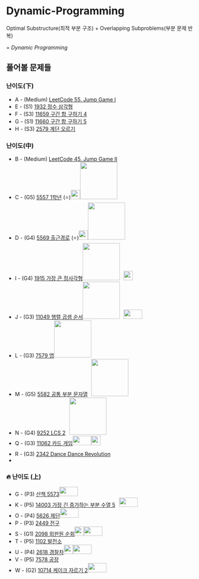 # Dynamic-Programming

Optimal Substructure(최적 부분 구조) + Overlapping Subproblems(부분 문제 반복) 

= *Dynamic Programming*

## 풀어볼 문제들

### 난이도(下)
+ A - (Medium) [LeetCode 55. Jump Game I](https://leetcode.com/problems/jump-game/description/)
+ E - (S1) [1932 정수 삼각형](https://www.acmicpc.net/problem/1932)    
+ F - (S3) [11659 구간 합 구하기 4](https://www.acmicpc.net/problem/11659)    
+ G - (S1) [11660 구간 합 구하기 5](https://www.acmicpc.net/problem/11660)    
+ H - (S3) [2579 계단 오르기](https://www.acmicpc.net/problem/2579)    

### 난이도(中)
+ B - (Medium) [LeetCode 45. Jump Game II](https://leetcode.com/problems/jump-game-ii/description/)
+ C - (G5) [5557 1학년](https://www.acmicpc.net/problem/5557) (:star:)[<img src = "https://github.com/sulogc.png" width="25" height="25">](./Code/5557/5557_L.py)[<img src = "https://github.com/Summerimm.png" width="100" height="100">](./Code/5557/5557_K.py)[<img src = "https://github.com/wocjs.png" width="10" height="25">](./Code/5557/5557_H.py)
+ D - (G4) [5569 출근경로](https://www.acmicpc.net/problem/5569) (:star:)[<img src = "https://github.com/sulogc.png" width="25" height="25">](./Code/5569/5569_L.py)[<img src = "https://github.com/Summerimm.png" width="100" height="100">](./Code/5569/5569_K.py)[<img src = "https://github.com/wocjs.png" width="10" height="25">](./Code/5569/5569_H.py)
+ I - (G4) [1915 가장 큰 정사각형](https://www.acmicpc.net/problem/1915)[<img src = "https://github.com/Summerimm.png" width="100" height="100">](./Code/1915/1915_K.py)[<img src = "https://github.com/wocjs.png" width="10" height="25">](./Code/1915/1915_H.py)[<img src = "https://github.com/suchshin.png" width="25" height="25">](./Code/1915/1915_S.py)
+ J - (G3) [11049 행렬 곱셈 순서](https://www.acmicpc.net/problem/11049)[<img src = "https://github.com/Summerimm.png" width="100" height="100">](./Code/11049/11049_K.py)[<img src = "https://github.com/wocjs.png" width="10" height="25">](./Code/11049/11049_H.py)[<img src = "https://github.com/Frog-Slayer.png" width="50" height="25">](./Code/11049/11049_P.cpp)
+ L - (G3) [7579 앱](https://www.acmicpc.net/problem/7579)[<img src = "https://github.com/Summerimm.png" width="100" height="100">](./Code/7579/7579_K.py)
+ M - (G5) [5582 공통 부분 문자열](https://www.acmicpc.net/problem/5582)[<img src = "https://github.com/wocjs.png" width="10" height="25">](./Code/5582/5582_H.py)[<img src = "https://github.com/Summerimm.png" width="100" height="100">](./Code/5582/5582_K.py)
+ N - (G4) [9252 LCS 2](https://www.acmicpc.net/problem/9252)[<img src = "https://github.com/wocjs.png" width="10" height="25">](./Code/9252/9252_H.py)[<img src = "https://github.com/Summerimm.png" width="100" height="100">](./Code/9252/9252_K.py)
+ Q - (G3) [11062 카드 게임](https://www.acmicpc.net/problem/11062)[<img src = "https://github.com/Frog-Slayer.png" width="50" height="25">](./Code/11062/11062_P.cpp)[<img src = "https://github.com/sulogc.png" width="25" height="25">](./Code/11062/11062_L.py)
+ R - (G3) [2342 Dance Dance Revolution](https://www.acmicpc.net/problem/2342)[<img src = "https://github.com/wocjs.png" width="10" height="25">](./Code/2342/2342_H.py)
+ 
### :fire: 난이도 (上)
+ G - (P3) [산책	5573](https://www.acmicpc.net/problem/5573)[<img src = "https://github.com/Frog-Slayer.png" width="50" height="25">](./Code/5573/5573_P.cpp)
+ K - (P5) [14003 가장 긴 증가하는 부분 수열 5](https://www.acmicpc.net/problem/14003)[<img src = "https://github.com/wocjs.png" width="10" height="25">](./Code/14003/14003_H.py)[<img src = "https://github.com/Frog-Slayer.png" width="50" height="25">](./Code/14003/14003_P.cpp)
+ O - (P4) [5626 제단](https://www.acmicpc.net/problem/5626)[<img src = "https://github.com/Frog-Slayer.png" width="50" height="25">](./Code/5626/5626_P.cpp)
+ P - (P3) [2449 전구](https://www.acmicpc.net/problem/2449)
+ S - (G1) [2098 외판원 순회](https://www.acmicpc.net/problem/2098)[<img src = "https://github.com/sulogc.png" width="25" height="25">](./Code/2098/b2098_L.java)[<img src = "https://github.com/Frog-Slayer.png" width="50" height="25">](./Code/2098/2098_P.cpp)
+ T - (P5) [1102 발전소](https://www.acmicpc.net/problem/1102)
+ U - (P4) [2618 경찰차](https://www.acmicpc.net/problem/2618)[<img src = "https://github.com/sulogc.png" width="25" height="25">](./Code/2618/b2618_L.java)[<img src = "https://github.com/Frog-Slayer.png" width="50" height="25">](./Code/2618/2618_P.cpp)
+ V - (P5) [7578 공장](https://www.acmicpc.net/problem/7578)
+ W - (G2) [10714 케이크 자르기 2](https://www.acmicpc.net/problem/10714)[<img src = "https://github.com/Frog-Slayer.png" width="50" height="25">](./Code/10714/10714_P.cpp)
  

